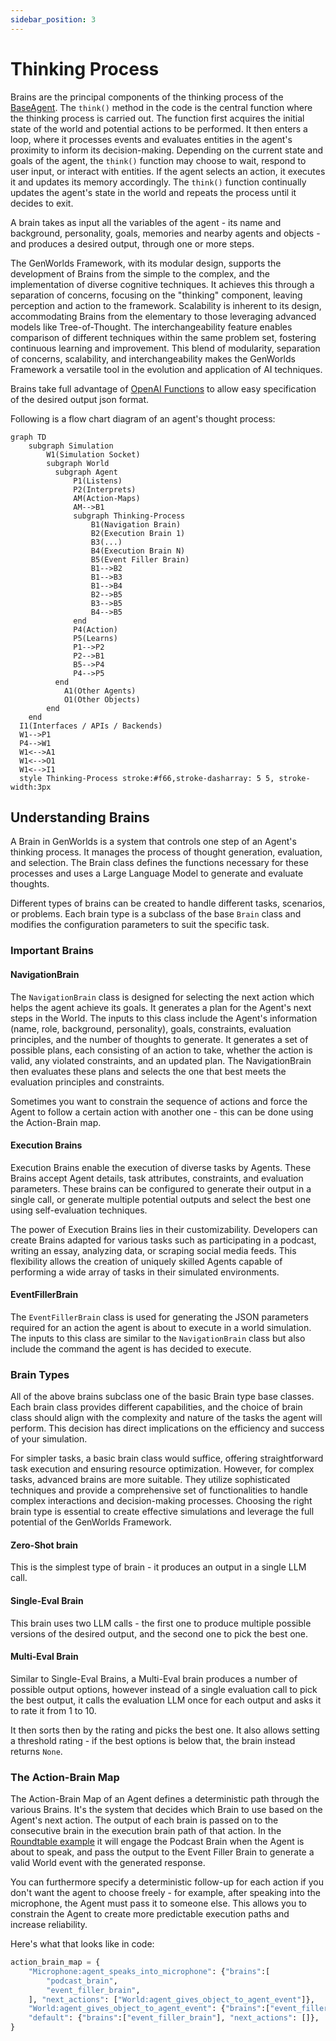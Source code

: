 ```yaml
---
sidebar_position: 3
---
```


# Thinking Process

Brains are the principal components of the thinking process of the [BaseAgent](/docs/genworlds-framework/agents/agents.md). The `think()` method in the code is the central function where the thinking process is carried out. The function first acquires the initial state of the world and potential actions to be performed. It then enters a loop, where it processes events and evaluates entities in the agent's proximity to inform its decision-making. Depending on the current state and goals of the agent, the `think()` function may choose to wait, respond to user input, or interact with entities. If the agent selects an action, it executes it and updates its memory accordingly. The `think()` function continually updates the agent's state in the world and repeats the process until it decides to exit.

A brain takes as input all the variables of the agent - its name and background, personality, goals, memories and nearby agents and objects - and produces a desired output, through one or more steps.

The GenWorlds Framework, with its modular design, supports the development of Brains from the simple to the complex, and the implementation of diverse cognitive techniques. It achieves this through a separation of concerns, focusing on the "thinking" component, leaving perception and action to the framework. Scalability is inherent to its design, accommodating Brains from the elementary to those leveraging advanced models like Tree-of-Thought. The interchangeability feature enables comparison of different techniques within the same problem set, fostering continuous learning and improvement. This blend of modularity, separation of concerns, scalability, and interchangeability makes the GenWorlds Framework a versatile tool in the evolution and application of AI techniques.

Brains take full advantage of [OpenAI Functions](https://openai.com/blog/function-calling-and-other-api-updates) to allow easy specification of the desired output json format.

Following is a flow chart diagram of an agent's thought process:

```mermaid
graph TD
    subgraph Simulation
        W1(Simulation Socket)
        subgraph World
          subgraph Agent
              P1(Listens)
              P2(Interprets)
              AM(Action-Maps)
              AM-->B1
              subgraph Thinking-Process
                  B1(Navigation Brain)
                  B2(Execution Brain 1)
                  B3(...)
                  B4(Execution Brain N)
                  B5(Event Filler Brain)
                  B1-->B2
                  B1-->B3
                  B1-->B4
                  B2-->B5
                  B3-->B5
                  B4-->B5
              end
              P4(Action)
              P5(Learns)
              P1-->P2
              P2-->B1
              B5-->P4
              P4-->P5
          end
            A1(Other Agents)
            O1(Other Objects)
        end
    end
  I1(Interfaces / APIs / Backends)
  W1-->P1
  P4-->W1
  W1<-->A1
  W1<-->O1
  W1<-->I1
  style Thinking-Process stroke:#f66,stroke-dasharray: 5 5, stroke-width:3px
```

## Understanding Brains

A Brain in GenWorlds is a system that controls one step of an Agent's thinking process. It manages the process of thought generation, evaluation, and selection. The Brain class defines the functions necessary for these processes and uses a Large Language Model to generate and evaluate thoughts.

Different types of brains can be created to handle different tasks, scenarios, or problems. Each brain type is a subclass of the base `Brain` class and modifies the configuration parameters to suit the specific task.

### Important Brains

#### NavigationBrain

The `NavigationBrain` class is designed for selecting the next action which helps the agent achieve its goals. It generates a plan for the Agent's next steps in the World. The inputs to this class include the Agent's information (name, role, background, personality), goals, constraints, evaluation principles, and the number of thoughts to generate.  It generates a set of possible plans, each consisting of an action to take, whether the action is valid, any violated constraints, and an updated plan. The NavigationBrain then evaluates these plans and selects the one that best meets the evaluation principles and constraints.

Sometimes you want to constrain the sequence of actions and force the Agent to follow a certain action with another one - this can be done using the Action-Brain map. 
#### Execution Brains

Execution Brains enable the execution of diverse tasks by Agents. These Brains accept Agent details, task attributes, constraints, and evaluation parameters. These brains can be configured to generate their output in a single call, or generate multiple potential outputs and select the best one using self-evaluation techniques. 

The power of Execution Brains lies in their customizability. Developers can create Brains adapted for various tasks such as participating in a podcast, writing an essay, analyzing data, or scraping social media feeds. This flexibility allows the creation of uniquely skilled Agents capable of performing a wide array of tasks in their simulated environments. 


#### EventFillerBrain

The `EventFillerBrain` class is used for generating the JSON parameters required for an action the agent is about to execute in a world simulation. The inputs to this class are similar to the `NavigationBrain` class but also include the command the agent is has decided to execute.

### Brain Types

All of the above brains subclass one of the basic Brain type base classes. Each brain class provides different capabilities, and the choice of brain class should align with the complexity and nature of the tasks the agent will perform. This decision has direct implications on the efficiency and success of your simulation.

For simpler tasks, a basic brain class would suffice, offering straightforward task execution and ensuring resource optimization. However, for complex tasks, advanced brains are more suitable. They utilize sophisticated techniques and provide a comprehensive set of functionalities to handle complex interactions and decision-making processes. Choosing the right brain type is essential to create effective simulations and leverage the full potential of the GenWorlds Framework.

#### Zero-Shot brain

This is the simplest type of brain - it produces an output in a single LLM call.

#### Single-Eval Brain

This brain uses two LLM calls - the first one to produce multiple possible versions of the desired output, and the second one to pick the best one.

#### Multi-Eval Brain

Similar to Single-Eval Brains, a Multi-Eval brain produces a number of possible output options, however instead of a single evaluation call to pick the best output, it calls the evaluation LLM once for each output and asks it to rate it from 1 to 10.

It then sorts then by the rating and picks the best one. It also allows setting a threshold rating - if the best options is below that, the brain instead returns `None`.

### The Action-Brain Map

The Action-Brain Map of an Agent defines a deterministic path through the various Brains. It's the system that decides which Brain to use based on the Agent's next action. The output of each brain is passed on to the consecutive brain in the execution brain path of that action. In the [Roundtable example](/docs/example-usecases/roundtable.md) it will engage the Podcast Brain when the Agent is about to speak, and pass the output to the Event Filler Brain to generate a valid World event with the generated response. 

You can furthermore specify a deterministic follow-up for each action if you don't want the agent to choose freely - for example, after speaking into the microphone, the Agent must pass it to someone else. This allows you to constrain the Agent to create more predictable execution paths and increase reliability.

Here's what that looks like in code:

```python
action_brain_map = {
    "Microphone:agent_speaks_into_microphone": {"brains":[
        "podcast_brain",
        "event_filler_brain",
    ], "next_actions": ["World:agent_gives_object_to_agent_event"]},
    "World:agent_gives_object_to_agent_event": {"brains":["event_filler_brain"], "next_actions": []},
    "default": {"brains":["event_filler_brain"], "next_actions": []},
}
```

